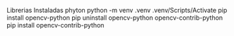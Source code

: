 Librerias Instaladas 
phyton 
python -m venv .venv
.venv/Scripts/Activate
pip install opencv-python
pip uninstall opencv-python opencv-contrib-python
pip install opencv-contrib-python
